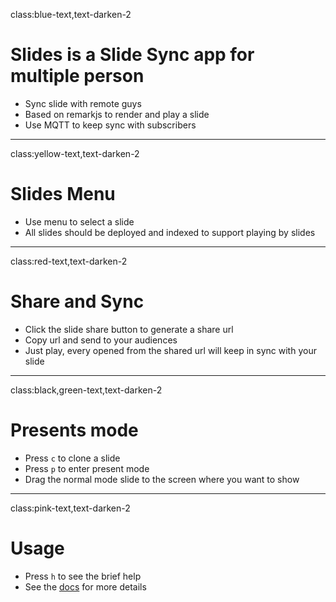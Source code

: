 class:blue-text,text-darken-2

# Slides is a Slide Sync app for multiple person

* Sync slide with remote guys
* Based on remarkjs to render and play a slide
* Use MQTT to keep sync with subscribers

---

class:yellow-text,text-darken-2

# Slides Menu

* Use menu to select a slide
* All slides should be deployed and indexed to support playing by slides

---

class:red-text,text-darken-2

# Share and Sync

* Click the slide share button to generate a share url
* Copy url and send to your audiences
* Just play, every opened from the shared url will keep in sync with your slide

---
class:black,green-text,text-darken-2

# Presents mode

* Press `c` to clone a slide
* Press `p` to enter present mode
* Drag the normal mode slide to the screen where you want to show

---
class:pink-text,text-darken-2

# Usage

* Press `h` to see the brief help
* See the [docs](https://github.com/gnab/remark/wiki) for more details

